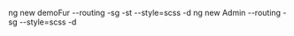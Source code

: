 
   ng new demoFur --routing -sg -st --style=scss -d
   ng new Admin --routing -sg  --style=scss -d
